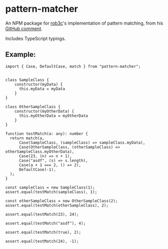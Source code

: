 # pattern-matcher

An NPM package for [rob3c](https://github.com/rob3c)'s implementation of pattern matching, from his [GitHub comment](https://github.com/Microsoft/TypeScript/issues/165#issuecomment-259598080).

Includes TypeScript typings.

## Example:

```
import { Case, DefaultCase, match } from "pattern-matcher";


class SampleClass {
    constructor(myData) {
      this.myData = myData
    }
}

class OtherSampleClass {
    constructor(myOtherData) {
      this.myOtherData = myOtherData
    }
}

function testMatch(a: any): number {
  return match(a,
      Case(SampleClass, (sampleClass) => sampleClass.myData),
      Case(OtherSampleClass, (otherSampleClass) => otherSampleClass.myOtherData),
      Case(23, (n) => n + 1),
      Case("asdf", (s) => s.length),
      Case(a + 1 === 2, () => 2),
      DefaultCase(-1),
  );
}

const sampleClass = new SampleClass(1);
assert.equal(testMatch(sampleClass), 1);

const otherSampleClass = new OtherSampleClass(2);
assert.equal(testMatch(otherSampleClass), 2);

assert.equal(testMatch(23), 24);

assert.equal(testMatch("asdf"), 4);

assert.equal(testMatch(true), 2);

assert.equal(testMatch(24), -1);
```
